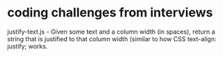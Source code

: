 # coding challenges from interviews

justify-text.js - Given some text and a column width (in spaces), return a string that is justified to that column width (similar to how CSS text-align: justify; works.
